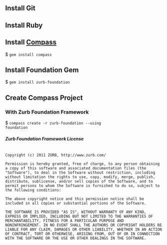 ## Install Git

## Install Ruby

## Install [Compass](//compassstyle.org)

$ <code>gem install compass</code>

## Install Foundation Gem

$ <code>gem install zurb-foundation</code>

## Create Compass Project
### With Zurb Foundation Framework

$ <code>compass create  -r zurb-foundation --using foundation</code>

##### Zurb Foundation Framework License

<pre><code>
Copyright (c) 2011 ZURB, http://www.zurb.com/

Permission is hereby granted, free of charge, to any person obtaining
a copy of this software and associated documentation files (the
"Software"), to deal in the Software without restriction, including
without limitation the rights to use, copy, modify, merge, publish,
distribute, sublicense, and/or sell copies of the Software, and to
permit persons to whom the Software is furnished to do so, subject to
the following conditions:

The above copyright notice and this permission notice shall be
included in all copies or substantial portions of the Software.

THE SOFTWARE IS PROVIDED "AS IS", WITHOUT WARRANTY OF ANY KIND,
EXPRESS OR IMPLIED, INCLUDING BUT NOT LIMITED TO THE WARRANTIES OF
MERCHANTABILITY, FITNESS FOR A PARTICULAR PURPOSE AND
NONINFRINGEMENT. IN NO EVENT SHALL THE AUTHORS OR COPYRIGHT HOLDERS BE
LIABLE FOR ANY CLAIM, DAMAGES OR OTHER LIABILITY, WHETHER IN AN ACTION
OF CONTRACT, TORT OR OTHERWISE, ARISING FROM, OUT OF OR IN CONNECTION
WITH THE SOFTWARE OR THE USE OR OTHER DEALINGS IN THE SOFTWARE.
</code></pre>